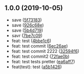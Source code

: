 ## 1.0.0 (2019-10-05)

* save ([5f73183](https://github.com/gu091120/my-app-cil/commit/5f73183))
* save ([926c68e](https://github.com/gu091120/my-app-cil/commit/926c68e))
* save ([5b4d719](https://github.com/gu091120/my-app-cil/commit/5b4d719))
* savr ([7be7c09](https://github.com/gu091120/my-app-cil/commit/7be7c09))
* feat: test ([4bbe1c6](https://github.com/gu091120/my-app-cil/commit/4bbe1c6))
* feat: test commit ([6ec26ae](https://github.com/gu091120/my-app-cil/commit/6ec26ae))
* feat: test commit 2222 ([32594f6](https://github.com/gu091120/my-app-cil/commit/32594f6))
* feat: test commit2 ([72fae0b](https://github.com/gu091120/my-app-cil/commit/72fae0b))
* feat: test tests pretter ([ea6aff7](https://github.com/gu091120/my-app-cil/commit/ea6aff7))
* feat(test): test ([a5b1426](https://github.com/gu091120/my-app-cil/commit/a5b1426))





